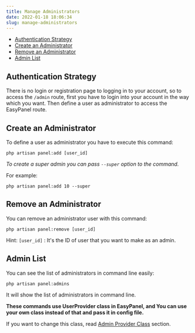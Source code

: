 ```yaml
---
title: Manage Administrators
date: 2022-01-18 18:06:34
slug: manage-administrators
---
```

- [Authentication Strategy](#authentication-strategy)
- [Create an Administrator](#create-an-administrator)
- [Remove an Administrator](#remove-an-administrator)
- [Admin List](#admin-list)


## Authentication Strategy

There is no login or registration page to logging in to your account, so to access the `/admin` route, first you have to login into your account in the way which you want.
Then define a user as administrator to access the EasyPanel route.

## Create an Administrator

To define a user as administrator you have to execute this command:
```shell
php artisan panel:add [user_id]
```

_To create a super admin you can pass `--super` option to the command._

For example:

```shell
php artisan panel:add 10 --super
```

## Remove an Administrator
You can remove an administrator user with this command:
```shell
php artisan panel:remove [user_id]
```

Hint: `[user_id]` : It's the
ID of user that you want to make as an admin.

## Admin List

You can see the list of administrators in command line easily:
```shell
php artisan panel:admins
```
It will show the list of administrators in command line.

**These commands use UserProvider class in EasyPanel, and You can use your own class instead of that and pass it in config file.**

If you want to change this class, read [Admin Provider Class](/configuration#admin-provider-class) section.